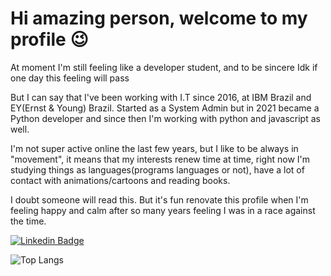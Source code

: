 <h1> Hi amazing person, welcome to my profile 😉 </h1>

At moment I'm still feeling like a developer student, and to be sincere Idk if one day this feeling will pass

But I can say that I've been working with I.T since 2016, at IBM Brazil and EY(Ernst & Young) Brazil. Started as a System Admin but in 2021 became a Python developer and since then I'm working with python and javascript as well.

I'm not super active online the last few years, but I like to be always in "movement", it means that my interests renew time at time, right now I'm studying things as languages(programs languages or not), have a lot of contact with animations/cartoons and reading books.  

I doubt someone will read this. But it's fun renovate this profile when I'm feeling happy and calm after so many years feeling I was in a race against the time. 

[![Linkedin Badge](https://img.shields.io/badge/-Ana-blue?style=flat-square&logo=Linkedin&logoColor=white&link=https://www.linkedin.com/in/analemos-3nj0y//)](https://www.linkedin.com/in/analemos-3nj0y/)


![Top Langs](https://github-readme-stats.vercel.app/api/top-langs/?username=carol1692&hide=TeX&layout=compact)
